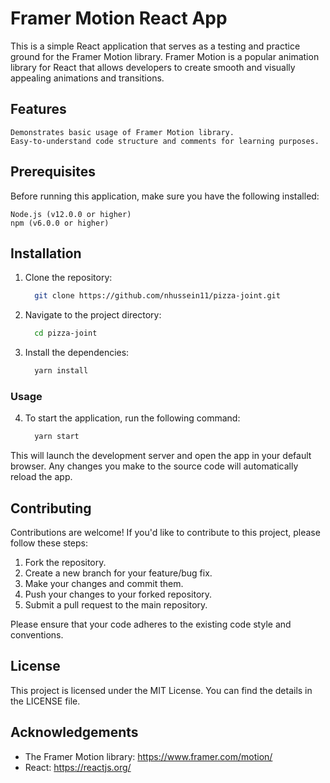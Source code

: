 # Framer Motion React App

This is a simple React application that serves as a testing and practice ground for the Framer Motion library. Framer Motion is a popular animation library for React that allows developers to create smooth and visually appealing animations and transitions.

## Features

    Demonstrates basic usage of Framer Motion library.
    Easy-to-understand code structure and comments for learning purposes.

## Prerequisites

Before running this application, make sure you have the following installed:

    Node.js (v12.0.0 or higher)
    npm (v6.0.0 or higher)

## Installation

1. Clone the repository:

   ```bash
     git clone https://github.com/nhussein11/pizza-joint.git
   ```

2. Navigate to the project directory:

   ```bash
     cd pizza-joint
   ```

3. Install the dependencies:

   ```bash
     yarn install
   ```

### Usage

4.  To start the application, run the following command:

    ```bash
      yarn start
    ```

This will launch the development server and open the app in your default browser. Any changes you make to the source code will automatically reload the app.

## Contributing

Contributions are welcome! If you'd like to contribute to this project, please follow these steps:

1. Fork the repository.
2. Create a new branch for your feature/bug fix.
3. Make your changes and commit them.
4. Push your changes to your forked repository.
5. Submit a pull request to the main repository.

Please ensure that your code adheres to the existing code style and conventions.

## License

This project is licensed under the MIT License. You can find the details in the LICENSE file.

## Acknowledgements

- The Framer Motion library: https://www.framer.com/motion/
- React: https://reactjs.org/
